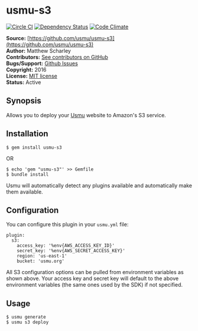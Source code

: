# usmu-s3

[![Circle CI](https://circleci.com/gh/usmu/usmu-s3/tree/master.svg?style=svg)](https://circleci.com/gh/usmu/usmu-s3/tree/master)
[![Dependency Status](https://gemnasium.com/usmu/usmu-s3.svg)](https://gemnasium.com/usmu/usmu-s3)
[![Code Climate](https://codeclimate.com/github/usmu/usmu-s3/badges/gpa.svg)](https://codeclimate.com/github/usmu/usmu-s3)

**Source:** [https://github.com/usmu/usmu-s3](https://github.com/usmu/usmu-s3)  
**Author:** Matthew Scharley  
**Contributors:** [See contributors on GitHub][gh-contrib]  
**Bugs/Support:** [Github Issues][gh-issues]  
**Copyright:** 2016  
**License:** [MIT license][license]  
**Status:** Active

## Synopsis

Allows you to deploy your [Usmu][usmu] website to Amazon's S3 service.

## Installation

    $ gem install usmu-s3

OR

    $ echo 'gem "usmu-s3"' >> Gemfile
    $ bundle install

Usmu will automatically detect any plugins available and automatically make them available.

## Configuration

You can configure this plugin in your `usmu.yml` file:

    plugin:
      s3:
        access_key: '%env{AWS_ACCESS_KEY_ID}'
        secret_key: '%env{AWS_SECRET_ACCESS_KEY}'
        region: 'us-east-1'
        bucket: 'usmu.org'

All S3 configuration options can be pulled from environment variables as shown above. Your access key and secret key
will default to the above environment variables (the same ones used by the SDK) if not specified.

## Usage

    $ usmu generate
    $ usmu s3 deploy

  [gh-contrib]: https://github.com/usmu/usmu-s3/graphs/contributors
  [gh-issues]: https://github.com/usmu/usmu-s3/issues
  [license]: https://github.com/usmu/usmu-s3/blob/master/LICENSE.md
  [usmu]: https://github.com/usmu/usmu
